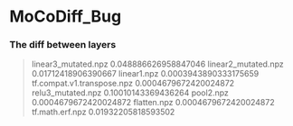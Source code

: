 # MoCoDiff_Bug

### The diff between layers
> linear3_mutated.npz 0.048886626958847046
linear2_mutated.npz 0.01712418906390667
linear1.npz 0.0003943890333175659
tf.compat.v1.transpose.npz 0.0004679672420024872
relu3_mutated.npz 0.10010143369436264
pool2.npz 0.0004679672420024872
flatten.npz 0.0004679672420024872
tf.math.erf.npz 0.01932205818593502
